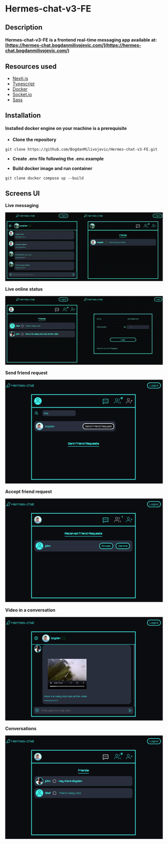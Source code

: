 # Hermes-chat-v3-FE

## Description

#### Hermes-chat-v3-FE is a frontend real-time messaging app available at: [https://hermes-chat.bogdanmilivojevic.com/](https://hermes-chat.bogdanmilivojevic.com/)

## Resources used

- [Nextj.js](https://nextjs.org/)
- [Typescript](https://www.typescriptlang.org/)
- [Docker](https://www.docker.com/)
- [Socket.io](https://socket.io/)
- [Sass](https://sass-lang.com/)

## Installation

#### Installed docker engine on your machine is a prerequisite

- **Clone the repository**

```
git clone https://github.com/BogdanMilivojevic/Hermes-chat-v3-FE.git
```

- **Create .env file following the .env.example**

- **Build docker image and run container**

```
git clone docker compose up --build
```

## Screens UI

**Live messaging**

![Live messaging](/public/ws-conversation.gif)

**Live online status**

![Live online status](/public/ws-online-status.gif)

**Send friend request**

![Send friend request](/public/add-friend.png)

**Accept friend request**

![Accept friend request](/public/accept-friend.png)

**Video in a conversation**

![Video in a conversation](/public/covnersation-video.png)

**Conversations**

![Conversations](/public/conversations.png)
